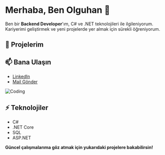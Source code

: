 
# Merhaba, Ben Olguhan 👋

Ben bir **Backend Developer**'ım, C# ve .NET teknolojileri ile ilgileniyorum. Kariyerimi geliştirmek ve yeni projelerde yer almak için sürekli öğreniyorum.

## 🚀 Projelerim

  

## 📫 Bana Ulaşın
- [LinkedIn](https://www.linkedin.com/in/olguhan-hünerli/)
- [Mail Gönder](mailto:olguhanhunerli@gmail.com)

![Coding](https://media.giphy.com/media/L8K62iTDkzGX6/giphy.gif)

## ⚡ Teknolojiler
- C#
- .NET Core
- SQL
- ASP.NET

**Güncel çalışmalarıma göz atmak için yukarıdaki projelere bakabilirsin!**
